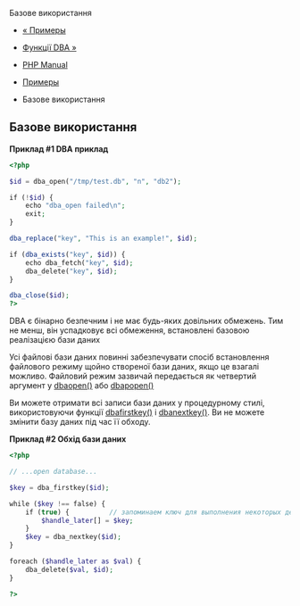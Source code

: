 Базове використання

-   [« Примеры](dba.examples.html)
    
-   [Функції DBA »](ref.dba.html)
    
-   [PHP Manual](index.html)
    
-   [Примеры](dba.examples.html)
    
-   Базове використання
    

## Базове використання

**Приклад #1 DBA приклад**

```php
<?php

$id = dba_open("/tmp/test.db", "n", "db2");

if (!$id) {
    echo "dba_open failed\n";
    exit;
}

dba_replace("key", "This is an example!", $id);

if (dba_exists("key", $id)) {
    echo dba_fetch("key", $id);
    dba_delete("key", $id);
}

dba_close($id);
?>
```

DBA є бінарно безпечним і не має будь-яких довільних обмежень. Тим не менш, він успадковує всі обмеження, встановлені базовою реалізацією бази даних

Усі файлові бази даних повинні забезпечувати спосіб встановлення файлового режиму щойно створеної бази даних, якщо це взагалі можливо. Файловий режим зазвичай передається як четвертий аргумент у [dbaopen()](function.dba-open.html) або [dbapopen()](function.dba-popen.html)

Ви можете отримати всі записи бази даних у процедурному стилі, використовуючи функції [dbafirstkey()](function.dba-firstkey.html) і [dbanextkey()](function.dba-nextkey.html). Ви не можете змінити базу даних під час її обходу.

**Приклад #2 Обхід бази даних**

```php
<?php

// ...open database...

$key = dba_firstkey($id);

while ($key !== false) {
    if (true) {          // запоминаем ключ для выполнения некоторых действий далее
        $handle_later[] = $key;
    }
    $key = dba_nextkey($id);
}

foreach ($handle_later as $val) {
    dba_delete($val, $id);
}

?>
```